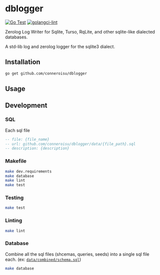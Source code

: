 # dblogger

[![Go Test](https://github.com/conneroisu/dblogger/actions/workflows/test.yaml/badge.svg)](https://github.com/conneroisu/dblogger/actions/workflows/test.yaml)
[![golangci-lint](https://github.com/conneroisu/dblogger/actions/workflows/ci.yaml/badge.svg)](https://github.com/conneroisu/dblogger/actions/workflows/ci.yaml)

Zerolog Log Writer for Sqlite, Turso, RqLite, and other sqlite-like dialected databases.

A std-lib log and zerolog logger for the sqlite3 dialect.

## Installation

```bash
go get github.com/conneroisu/dblogger
```

## Usage

## Development

### SQL

Each sql file 

```sql
-- file: {file_name}
-- url: github.com/conneroisu/dblogger/data/{file_path}.sql
-- description: {description}
```

### Makefile

```bash
make dev.requirements
make database
make lint
make test
```

### Testing

```bash
make test
```

### Linting

```bash
make lint
```

### Database

Combine all the sql files (shcemas, queries, seeds) into a single sql file each. (ex: [`data/combined/schema.sql`](https://github.com/conneroisu/dblogger/blob/main/data/combined/schema.sql))
```bash
make database
```
